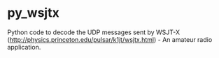 # py_wsjtx

Python code to decode the UDP messages sent by WSJT-X (http://physics.princeton.edu/pulsar/k1jt/wsjtx.html) - An amateur radio application.
